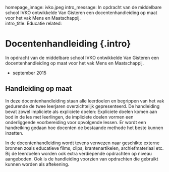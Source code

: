 homepage_image: ivko.jpeg
intro_message: In opdracht van de middelbare school IVKO ontwikkelde Van Gisteren een docentenhandleiding op maat voor het vak Mens en Maatschappij.  
intro_title: Educatie
related: 

# Docentenhandleiding {.intro}

In opdracht van de middelbare school IVKO ontwikkelde Van Gisteren een docentenhandleiding op maat voor het vak Mens en Maatschappij.

- september 2015

## Handleiding op maat
In deze docentenhandleiding staan alle leerdoelen en begrippen van het vak gedurende de twee leerjaren overzichtelijk gepresenteerd. De handleiding bevat zowel impliciete als expliciete doelen: Expliciete doelen komen aan bod in de les met leerlingen, de impliciete doelen vormen een onderliggende voorbereiding voor opvolgende lessen. Er wordt een handreiking gedaan hoe docenten de bestaande methode het beste kunnen inzetten.

In de docentenhandleiding wordt tevens verwezen naar geschikte externe bronnen zoals educatieve films, clips, krantenartikelen, archiefmateriaal etc. Bij de leerdoelen worden ook extra verdiepende opdrachten op niveau aangeboden. Ook is de handleiding voorzien van opdrachten die gebruikt kunnen worden als aftekening.


